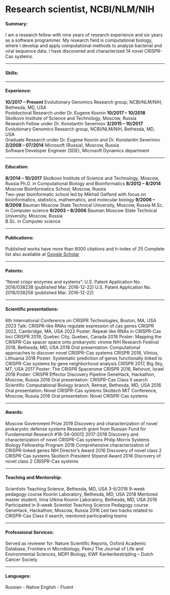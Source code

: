 # Research scientist, NCBI/NLM/NIH

#### Summary: 
I am a research fellow with nine years of research experience and six years as a software programmer. My research field is computational biology, where I develop and apply computational methods to analyze bacterial and viral sequence data. I have discovered and characterized 14 novel CRISPR-Cas systems. 
* * *

#### Skills:
* * *

#### Experience:
**10/2017 – Present**   Evolutionary Genomics Research group, NCBI/NLM/NIH, Bethesda, MD, USA   
Postdoctoral Research under Dr. Eugene Koonin 
**10/2017 – 10/2018**   Skolkovo Institute of Science and Technology, Moscow, Russia          
Research Fellow under Dr. Konstantin Severinov
**3/2015 – 10/2017**    Evolutionary Genomics Research group, NCBI/NLM/NIH, Bethesda, MD, USA  
Graduate Research under Dr. Eugene Koonin and Dr. Konstantin Severinov
**2/2008 – 07/2014**    Microsoft (Russia), Moscow, Russia                                     
Software Developer Engineer (SDE), Microsoft Dynamics department
* * *

#### Education:
**8/2014 – 10/2017**    Skolkovo Institute of Science and Technology, Moscow, Russia 
Ph.D. in Computational Biology and Bioinformatics 
**8/2012 – 8/2014**     Moscow Bioinformatics School, Moscow, Russia  
Two-year bioinformatic school led by Mikhail Gelfand with focus on bioinformatics, statistics, 
mathematics, and molecular biology
**9/2006 – 8/2008**     Bauman Moscow State Technical University, Moscow, Russia
M.Sc. in Computer science
**9/2002 – 8/2006**     Bauman Moscow State Technical University, Moscow, Russia  
B.Sc. in Computer science
* * *

#### Publications:
Published works have more than 8000 citations and h-index of 25
Complete list also available at [Google Scholar](https://scholar.google.com/citations?hl=en&user=X6lCOCAAAAAJ&view_op=list_works)
* * *

#### Patents:
“Novel crispr enzymes and systems”:
U.S. Patent Application No. 2016/038238 (published Mar. 2016-12-22)
U.S. Patent Application No. 2016/038258 (published Mar. 2016-12-22)
* * *

#### Scientific presentations:
6th International Conference on CRISPR Technologies, Boston, MA, USA 2023
Talk: CRISPR-like RNAs regulate expression of cas genes
CRISPR 2022, Cambridge, MA, USA 2022
Poster: Repeat-like RNAs in CRISPR-Cas loci
CRISPR 2019, Quebec City, Quebec, Canada 2018 
Poster: Mapping the CRISPR-Cas spacer space onto prokaryotic virome
NIH Research Festival 2018, Bethesda, MD, USA 2018 
Oral presentation: Computational approaches to discover novel CRISPR-Cas systems
CRISPR 2018, Vilnius, Lithuania 2018 
Poster: Systematic prediction of genes functionally linked to CRISPR-Cas systems by gene neighborhood 
analysis
CRISPR 2017, Big Sky, MT, USA 2017 
Poster: The CRISPR Spacerome
CRISPR 2016, Rehovot, Israel 2016 
Poster: CRISPR Effector Discovery Pipeline
GeneHack, Hackathon, Moscow, Russia 2016
Oral presentation: CRISPR-Cas Class II search
Scientific Computational Biology branch, Retreat, Bethesda, MD, USA 2016 
Oral presentation: Novel CRISPR-Cas systems
Skoltech MIT Conference, Moscow, Russia 2016 
Oral presentation: Novel CRISPR-Cas systems
* * *

#### Awards:
Moscow Government Prize 2019 
Discovery and characterization of novel prokaryotic defense systems 
Research grant from Russian Fund for Fundamental Research #18-34-00012 2017-2018
Discovery and characterization of novel CRISPR-Cas systems
Philip Morris Systems Biology Fellowship Program 2018 
Comprehensive characterization of CRISPR-linked genes
NIH Director’s Award 2016 
Discovery of novel class 2 CRISPR-Cas systems
Skoltech President Stipend Award 2016 
Discovery of novel class 2 CRISPR-Cas systems
* * *

#### Teaching and Mentorship:
Scientists Teaching Science, Bethesda, MD, USA 3-6/2018 
9-week pedagogy course
Koonin Laboratory, Bethesda, MD, USA 2018
Mentored master student, Irina Utkina
Koonin Laboratory, Bethesda, MD, USA 2016 
Participated in 9-week Scientist Teaching Science Pedagogy course
GeneHack, Hackathon, Moscow, Russia 2016 
Led two tracks related to CRISPR-Cas Class II search, mentored participating teams
* * *

#### Professional Services:
Served as reviewer for: Nature Scientific Reports, Oxford Academic Database,
Frontiers in Microbiology, PeerJ The Journal of Life and Environmental Sciences, MDPI Biology, KWF 
Kankerbestrijding – Dutch Cancer Society
* * *

#### Languages:
Russian - Native
English - Fluent